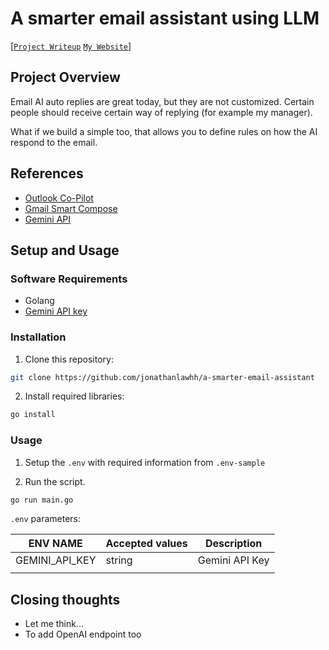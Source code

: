 # A smarter email assistant using LLM

[[`Project Writeup`](https://medium.com/@jonathanlawhh) [`My Website`](https://jonathanlawhh.com/)]

## Project Overview

Email AI auto replies are great today, but they are not customized. Certain people should receive certain way of replying (for example my manager).

What if we build a simple too, that allows you to define rules on how the AI respond to the email.


## References

- [Outlook Co-Pilot](https://create.microsoft.com/en-us/learn/articles/use-copilot-to-draft-email-replies-in-outlook)
- [Gmail Smart Compose](https://blog.google/products/gmail/gmail-ai-features/)
- [Gemini API](https://ai.google.dev/)

## Setup and Usage

### Software Requirements

- Golang
- [Gemini API key](https://ai.google.dev/gemini-api/docs/api-key)

### Installation

1. Clone this repository:

```bash
git clone https://github.com/jonathanlawhh/a-smarter-email-assistant
```

2. Install required libraries:

```bash
go install
```

### Usage

1. Setup the `.env` with required information from `.env-sample`

2. Run the script.

```bash
go run main.go
```

`.env` parameters:

| ENV NAME            | Accepted values    | Description                                  |
|---------------------|--------------------|----------------------------------------------|
| GEMINI_API_KEY      | string             | Gemini API Key                               |
              |

## Closing thoughts

- Let me think...
- To add OpenAI endpoint too